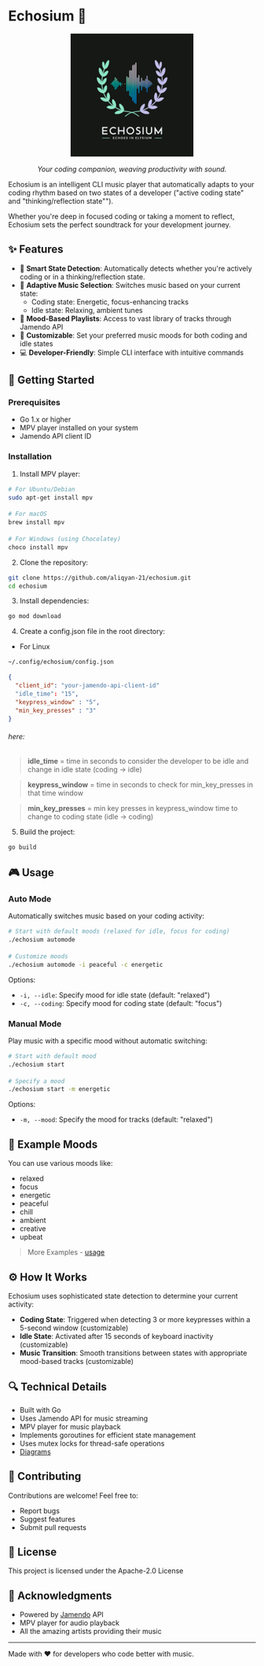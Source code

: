 # Echosium 🎵

<p align="center">
  <img src="assets/logo.png" alt="Echosium Logo" width="250">
</p>

<p align="center">
  <em>Your coding companion, weaving productivity with sound.</em>
</p>

Echosium is an intelligent CLI music player that automatically adapts to your coding rhythm based on two states of a developer ("active coding state" and "thinking/reflection state"").

Whether you're deep in focused coding or taking a moment to reflect, Echosium sets the perfect soundtrack for your development journey.

## ✨ Features

- 🎯 **Smart State Detection**: Automatically detects whether you're actively coding or in a thinking/reflection state.
- 🎵 **Adaptive Music Selection**: Switches music based on your current state:
  - Coding state: Energetic, focus-enhancing tracks
  - Idle state: Relaxing, ambient tunes
- 🎼 **Mood-Based Playlists**: Access to vast library of tracks through Jamendo API
- 🔧 **Customizable**: Set your preferred music moods for both coding and idle states
- 💻 **Developer-Friendly**: Simple CLI interface with intuitive commands

## 🚀 Getting Started

### Prerequisites

- Go 1.x or higher
- MPV player installed on your system
- Jamendo API client ID

### Installation

1. Install MPV player:

```bash
# For Ubuntu/Debian
sudo apt-get install mpv

# For macOS
brew install mpv

# For Windows (using Chocolatey)
choco install mpv
```

2. Clone the repository:

```bash
git clone https://github.com/aliqyan-21/echosium.git
cd echosium
```

3. Install dependencies:

```bash
go mod download
```

4. Create a config.json file in the root directory:

- For Linux

```bash
~/.config/echosium/config.json
```

```json
{
  "client_id": "your-jamendo-api-client-id"
  "idle_time": "15",
  "keypress_window" : "5",
  "min_key_presses" : "3"
}
```

###### here:

> **idle_time** = time in seconds to consider the developer to be idle and change in idle state (coding -> idle)

> **keypress_window** = time in seconds to check for min_key_presses in that time window

> **min_key_presses** = min key presses in keypress_window time to change to coding state (idle -> coding)

5. Build the project:

```bash
go build
```

## 🎮 Usage

### Auto Mode

Automatically switches music based on your coding activity:

```bash
# Start with default moods (relaxed for idle, focus for coding)
./echosium automode

# Customize moods
./echosium automode -i peaceful -c energetic
```

Options:

- `-i, --idle`: Specify mood for idle state (default: "relaxed")
- `-c, --coding`: Specify mood for coding state (default: "focus")

### Manual Mode

Play music with a specific mood without automatic switching:

```bash
# Start with default mood
./echosium start

# Specify a mood
./echosium start -m energetic
```

Options:

- `-m, --mood`: Specify the mood for tracks (default: "relaxed")

## 🎵 Example Moods

You can use various moods like:

- relaxed
- focus
- energetic
- peaceful
- chill
- ambient
- creative
- upbeat

> More Examples - [usage](usage_examples.md)

## ⚙️ How It Works

Echosium uses sophisticated state detection to determine your current activity:

- **Coding State**: Triggered when detecting 3 or more keypresses within a 5-second window (customizable)
- **Idle State**: Activated after 15 seconds of keyboard inactivity (customizable)
- **Music Transition**: Smooth transitions between states with appropriate mood-based tracks (customizable)

## 🔍 Technical Details

- Built with Go
- Uses Jamendo API for music streaming
- MPV player for music playback
- Implements goroutines for efficient state management
- Uses mutex locks for thread-safe operations
- [Diagrams](technical_diagrams.md)

## 🤝 Contributing

Contributions are welcome! Feel free to:

- Report bugs
- Suggest features
- Submit pull requests

## 📝 License

This project is licensed under the Apache-2.0 License

## 🙏 Acknowledgments

- Powered by [Jamendo](https://www.jamendo.com/) API
- MPV player for audio playback
- All the amazing artists providing their music

---

Made with ❤️ for developers who code better with music.
